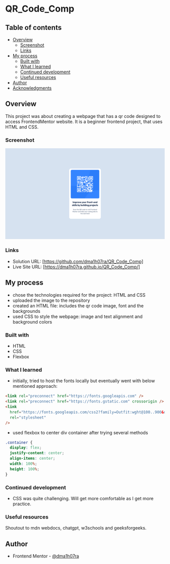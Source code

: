 # QR_Code_Comp

## Table of contents

- [Overview](#overview)
  - [Screenshot](#screenshot)
  - [Links](#links)
- [My process](#my-process)
  - [Built with](#built-with)
  - [What I learned](#what-i-learned)
  - [Continued development](#continued-development)
  - [Useful resources](#useful-resources)
- [Author](#author)
- [Acknowledgments](#acknowledgments)

## Overview

This project was about creating a webpage that has a qr code designed to access FrontendMentor website. It is a beginner frontend project, that uses HTML and CSS.

### Screenshot

![](image.png)

### Links

- Solution URL: [https://github.com/dma1h07ra/QR_Code_Comp]
- Live Site URL: [https://dma1h07ra.github.io/QR_Code_Comp/]

## My process

- chose the technologies required for the project: HTML and CSS
- uploaded the image to the repository
- created an HTML file: includes the qr code image, font and the backgrounds
- used CSS to style the webpage: image and text alignment and background colors

### Built with

- HTML
- CSS
- Flexbox

### What I learned

- initially, tried to host the fonts locally but eventually went with below mentioned approach:

```html
<link rel="preconnect" href="https://fonts.googleapis.com" />
<link rel="preconnect" href="https://fonts.gstatic.com" crossorigin />
<link
  href="https://fonts.googleapis.com/css2?family=Outfit:wght@100..900&display=swap"
  rel="stylesheet"
/>
```

- used flexbox to center div container after trying several methods

```css
.container {
  display: flex;
  justify-content: center;
  align-items: center;
  width: 100%;
  height: 100%;
}
```

### Continued development

- CSS was quite challenging. Will get more comfortable as I get more practice.

### Useful resources

Shoutout to mdn webdocs, chatgpt, w3schools and geeksforgeeks.

## Author

- Frontend Mentor - [@dma1h07ra](https://www.frontendmentor.io/profile/dma1h07ra)

